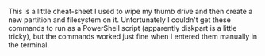 This is a little cheat-sheet I used to wipe my thumb drive and then create a new partition and filesystem on it. Unfortunately I couldn't get these commands to run as a PowerShell script (apparently diskpart is a little tricky), but the commands worked just fine when I entered them manually in the terminal.
